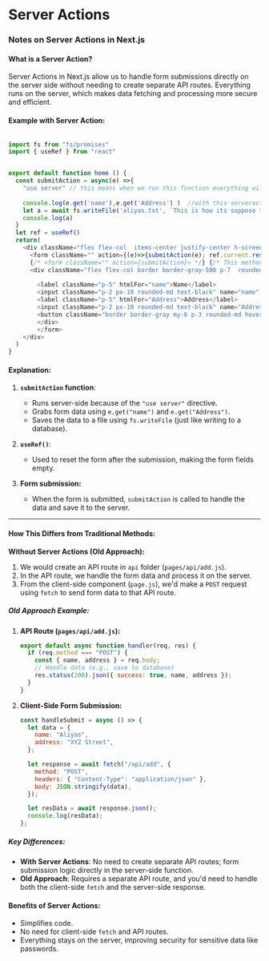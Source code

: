 # **Server Actions**

### **Notes on Server Actions in Next.js**

#### **What is a Server Action?**
Server Actions in Next.js allow us to handle form submissions directly on the server side without needing to create separate API routes. Everything runs on the server, which makes data fetching and processing more secure and efficient.

#### **Example with Server Action:**

```js

import fs from "fs/promises"
import { useRef } from "react"


export default function home () {
  const submitAction = async(e) =>{
    "use server" // this means when we run this function everything will run on the server side.
    
    console.log(e.get('name'),e.get('Address') )  //with this serveraction we dont have to usally make api to get the data we can do this
    let a = await fs.writeFile('aliyas.txt', `This is how its suppose to save or get data from the server side. My name is ${e.get('name')} and address is ${e.get("Address")} `) // Any thing we did in monodb we can do it here
    console.log(a)
  }
  let ref = useRef()
  return(
    <div className="flex flex-col  items-center justify-center h-screen">
      <form className="" action={(e)=>{submitAction(e); ref.current.reset() }}> {/*  this is when we want to clear the form after submitting*/}
      {/* <form className="" action={submitAction}> */} {/* This method will run everything normally unless we need to clear the from on every submit we cant use this that way */}
      <div className="flex flex-col border border-gray-500 p-7  rounded-lg">
      
        <label className="p-5" htmlFor="name">Name</label>
        <input className="p-2 px-10 rounded-md text-black" name="name" type="name" id ="name" />
        <label className="p-5" htmlFor="Address">Address</label>
        <input className="p-2 px-10 rounded-md text-black" name="Address" type="Address" id ="Address" />
        <button className="border border-gray my-6 p-3 rounded-md hover:bg-slate-700">Submit</button>
        </div>
        </form>
    </div>
  )
}
```

#### **Explanation:**
1. **`submitAction` function**:
   - Runs server-side because of the `"use server"` directive.
   - Grabs form data using `e.get("name")` and `e.get("Address")`.
   - Saves the data to a file using `fs.writeFile` (just like writing to a database).

2. **`useRef()`**:
   - Used to reset the form after the submission, making the form fields empty.

3. **Form submission:**
   - When the form is submitted, `submitAction` is called to handle the data and save it to the server.

---

#### **How This Differs from Traditional Methods:**

**Without Server Actions (Old Approach):**
1. We would create an API route in `api` folder (`pages/api/add.js`).
2. In the API route, we handle the form data and process it on the server.
3. From the client-side component (`page.js`), we'd make a `POST` request using `fetch` to send form data to that API route.

##### **Old Approach Example**:

1. **API Route (`pages/api/add.js`):**
   ```js
   export default async function handler(req, res) {
     if (req.method === "POST") {
       const { name, address } = req.body;
       // Handle data (e.g., save to database)
       res.status(200).json({ success: true, name, address });
     }
   }
   ```

2. **Client-Side Form Submission:**
   ```js
   const handleSubmit = async () => {
     let data = {
       name: "Aliyas",
       address: "XYZ Street",
     };

     let response = await fetch("/api/add", {
       method: "POST",
       headers: { "Content-Type": "application/json" },
       body: JSON.stringify(data),
     });

     let resData = await response.json();
     console.log(resData);
   };
   ```

##### **Key Differences:**
- **With Server Actions**: No need to create separate API routes; form submission logic directly in the server-side function.
- **Old Approach**: Requires a separate API route, and you'd need to handle both the client-side `fetch` and the server-side response.

#### **Benefits of Server Actions:**
- Simplifies code.
- No need for client-side `fetch` and API routes.
- Everything stays on the server, improving security for sensitive data like passwords.
